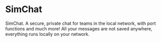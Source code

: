 # SimChat
SimChat. A secure, private chat for teams in the local network, with port functions and much more!
All your messages are not saved anywhere, everything runs locally on your network.

